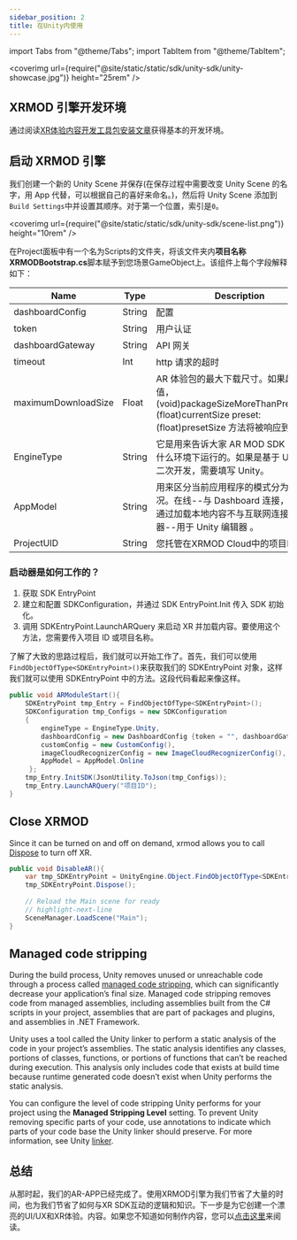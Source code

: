 ```yaml
---
sidebar_position: 2
title: 在Unity内使用
---
```


import Tabs from "@theme/Tabs";
import TabItem from "@theme/TabItem";

<coverimg url={require("@site/static/static/sdk/unity-sdk/unity-showcase.jpg")} height="25rem" />

## XRMOD 引擎开发环境

通过阅读[XR体验内容开发工具包安装文章](../experience-manual/prepare-for-developer/install-xrmod-engine)获得基本的开发环境。

## 启动 XRMOD 引擎

我们创建一个新的 Unity Scene 并保存(在保存过程中需要改变 Unity Scene 的名字，用 App 代替，可以根据自己的喜好来命名。)，然后将 Unity Scene 添加到`Build Settings`中并设置其顺序。对于第一个位置，索引是`0`。

<coverimg url={require("@site/static/static/sdk/unity-sdk/scene-list.png")} height="10rem" />

在Project面板中有一个名为Scripts的文件夹，将该文件夹内**项目名称XRMODBootstrap.cs**脚本赋予到您场景GameObject上。该组件上每个字段解释如下：


| Name                | Type   | Description                                                                                                                             |
| ------------------- | ------ | --------------------------------------------------------------------------------------------------------------------------------------- |
| dashboardConfig     | String | 配置                                                                                                                                    |
| token               | String | 用户认证                                                                                                                                |
| dashboardGateway    | String | API 网关                                                                                                                                |
| timeout             | Int    | http 请求的超时                                                                                                                         |
| maximumDownloadSize | Float  | AR 体验包的最大下载尺寸。如果超过这个值，(void)packageSizeMoreThanPresetSize:(float)currentSize preset:(float)presetSize 方法将被响应到 |
| EngineType          | String | 它是用来告诉大家 AR MOD SDK 目前是在什么环境下运行的。如果是基于 Unity 的二次开发，需要填写 Unity。                                     |
| AppModel            | String | 用来区分当前应用程序的模式分为三种情况。在线--与 Dashboard 连接，离线--通过加载本地内容不与互联网连接，模拟器--用于 Unity 编辑器 。     |
| ProjectUID            | String | 您托管在XRMOD Cloud中的项目ID。     |

### 启动器是如何工作的？
1. 获取 SDK EntryPoint
2. 建立和配置 SDKConfiguration，并通过 SDK EntryPoint.Init 传入 SDK 初始化。
3. 调用 SDKEntryPoint.LaunchARQuery 来启动 XR 并加载内容。要使用这个方法，您需要传入项目 ID 或项目名称。

了解了大致的思路过程后，我们就可以开始工作了。首先，我们可以使用`FindObjectOfType<SDKEntryPoint>()`来获取我们的 SDKEntryPoint 对象，这样我们就可以使用 SDKEntryPoint 中的方法。这段代码看起来像这样。

```csharp
public void ARModuleStart(){
    SDKEntryPoint tmp_Entry = FindObjectOfType<SDKEntryPoint>();
    SDKConfiguration tmp_Configs = new SDKConfiguration
    {
        engineType = EngineType.Unity,
        dashboardConfig = new DashboardConfig {token = "", dashboardGateway = $"http://localhost:8084"},
        customConfig = new CustomConfig(),
        imageCloudRecognizerConfig = new ImageCloudRecognizerConfig(),
        AppModel = AppModel.Online
     };
    tmp_Entry.InitSDK(JsonUtility.ToJson(tmp_Configs));
    tmp_Entry.LaunchARQuery("项目ID");
}
```

## Close XRMOD

Since it can be turned on and off on demand, xrmod allows you to call [Dispose](./api-reference/xrmod-api/SdkEntryPoint#dispose) to turn off XR.

```cs
public void DisableAR(){
    var tmp_SDKEntryPoint = UnityEngine.Object.FindObjectOfType<SDKEntryPoint>();
    tmp_SDKEntryPoint.Dispose();
    
    // Reload the Main scene for ready
    // highlight-next-line
    SceneManager.LoadScene("Main");
}
```

## Managed code stripping

During the build process, Unity removes unused or unreachable code through a process called [managed code stripping](https://docs.unity3d.com/Manual/ManagedCodeStripping.html), which can significantly decrease your application’s final size. Managed code stripping removes code from managed assemblies, including assemblies built from the C# scripts
 in your project, assemblies that are part of packages and plugins, and assemblies in .NET Framework.

Unity uses a tool called the Unity linker to perform a static analysis of the code in your project’s assemblies. The static analysis identifies any classes, portions of classes, functions, or portions of functions that can’t be reached during execution. This analysis only includes code that exists at build time because runtime generated code doesn’t exist when Unity performs the static analysis.

You can configure the level of code stripping Unity performs for your project using the **Managed Stripping Level** setting. To prevent Unity removing specific parts of your code, use annotations to indicate which parts of your code base the Unity linker should preserve. For more information, see Unity [linker](https://docs.unity3d.com/Manual/unity-linker.html).



## 总结

从那时起，我们的AR-APP已经完成了。使用XRMOD引擎为我们节省了大量的时间，也为我们节省了如何与XR SDK互动的逻辑和知识。下一步是为它创建一个漂亮的UI/UX和XR体验。内容。如果您不知道如何制作内容，您可以[点击这里](../experience-manual/tutorial-basics/how-create-xrmod-project)来阅读。
